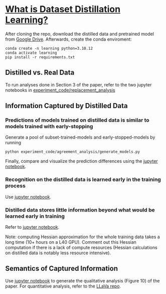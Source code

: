 # [What is Dataset Distillation Learning?](https://arxiv.org/abs/2406.04284)

After cloning the repo, download the distilled data and pretrained model from [Google Drive](https://drive.google.com/drive/folders/1kTQnt5WszAgifbyCYVPnaUYQrdqlAkNT?usp=sharing).
Afterwards, create the conda enviroment:
```
conda create -n learning python=3.10.12
conda activate learning
pip install -r requirements.txt
```
## Distilled vs. Real Data
To run analyses done in Section 3 of the paper, refer to the two jupyter notebooks in [experiment_code/replacement_analysis](https://github.com/princetonvisualai/What-is-Dataset-Distillation-Learning/tree/main/experiment_code/replacement_analysis)

## Information Captured by Distilled Data
### Predictions of models trained on distilled data is similar to models trained with early-stopping
Generate a pool of subset-trained-models and early-stopped-models by running
```
python experiment_code/agreement_analysis/generate_models.py 
```
Finally, compare and visualize the prediction differences using the [jupyter notebook](https://github.com/princetonvisualai/What-is-Dataset-Distillation-Learning/blob/main/experiment_code/agreement_analysis/compare_models.ipynb).

### Recognition on the distilled data is learned early in the training process
Use [jupyter notebook](https://github.com/princetonvisualai/What-is-Dataset-Distillation-Learning/blob/main/experiment_code/early_training_analysis/recognition.ipynb).

### Distilled data stores little information beyond what would be learned early in training
Refer to [jupyter notebook](https://github.com/princetonvisualai/What-is-Dataset-Distillation-Learning/blob/main/experiment_code/early_training_analysis/Hessian.ipynb). 

Note: computing Hessian approximation for the whole training data takes a long time (10+ hours on a L40 GPU). Comment out this Hessian computation if there is a lack of compute resources (Hessian calculations on distilled data is notably less resource intensive). 

## Semantics of Captured Information
Use [jupyter notebook](https://github.com/princetonvisualai/What-is-Dataset-Distillation-Learning/blob/main/experiment_code/influence_analysis/influence.ipynb) to generate the qualitative analysis (Figure 10) of the paper. For quantitative analysis, refer to the [LLaVa repo](https://github.com/haotian-liu/LLaVA). 
